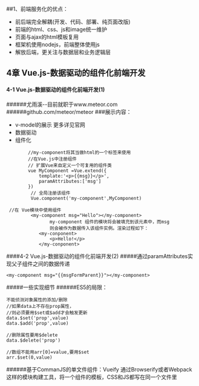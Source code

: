 ##1、前端服务化的优点：
- 前后端完全解耦(开发、代码、部署、纯页面改版)
- 前端的html、css、js和image统一维护
- 页面与ajax的html模板复用
- 框架机使用nodejs，前端整体使用js
- 解放后端，更关注与数据层和业务逻辑层

## 4章 Vue.js-数据驱动的组件化前端开发
#### 4-1 Vue.js-数据驱动的组件化前端开发(1)
######尤雨溪--目前就职于www.meteor.com
######github.com/meteor/meteor
###展示内容：
- v-model的展示   更多详见官网
- 数据驱动 
- 组件化 
```
        //my-component将其当做html的一个标签来使用
        //在Vue.js中注册组件
        // 扩展Vue来自定义一个可复用的组件类
        vue MyComponent =Vue.extend({
            template:'<p>{{msg}}</p>',
            paramAttributes:['msg']
        })
         // 全局注册该组件
         Vue.component('my-component',MyComponent)
```
```$xslt
 //在 Vue模块中使用组件
         <my-component msg="Hello"></my-component>
                my-component 组件的模块将会被填充到该元素中，而msg
                则会被作为数据传入该组件实例。渲染过程如下：
            <my-conponent>
                <p>Hello!</p>
            </my-conponent>
``` 
       
####4-2 Vue.js-数据驱动的组件化前端开发(2)
#####通过paramAttributes实现父子组件之间的数据传递
```
<my-component msg="{{msgFormParent}}"></my-component>
```
#####一些实现细节
######ES5的局限：
```$xslt
不能侦测对象属性的添加/删除
//如果data上不存在prop属性，
//则必须要用$set或$add才会触发更新
data.$set('prop',value)
data.$add('prop',value)

//删除属性要用$delete
data.$delete('prop')

//数组不能用arr[0]=value,要用$set
arr.$set(0,value)
```
######基于CommanJS的单文件组件：Vueify
通过Browserify或者Webpack这样的模块构建工具，将一个组件的模板，CSS和JS都写在同一个文件里
